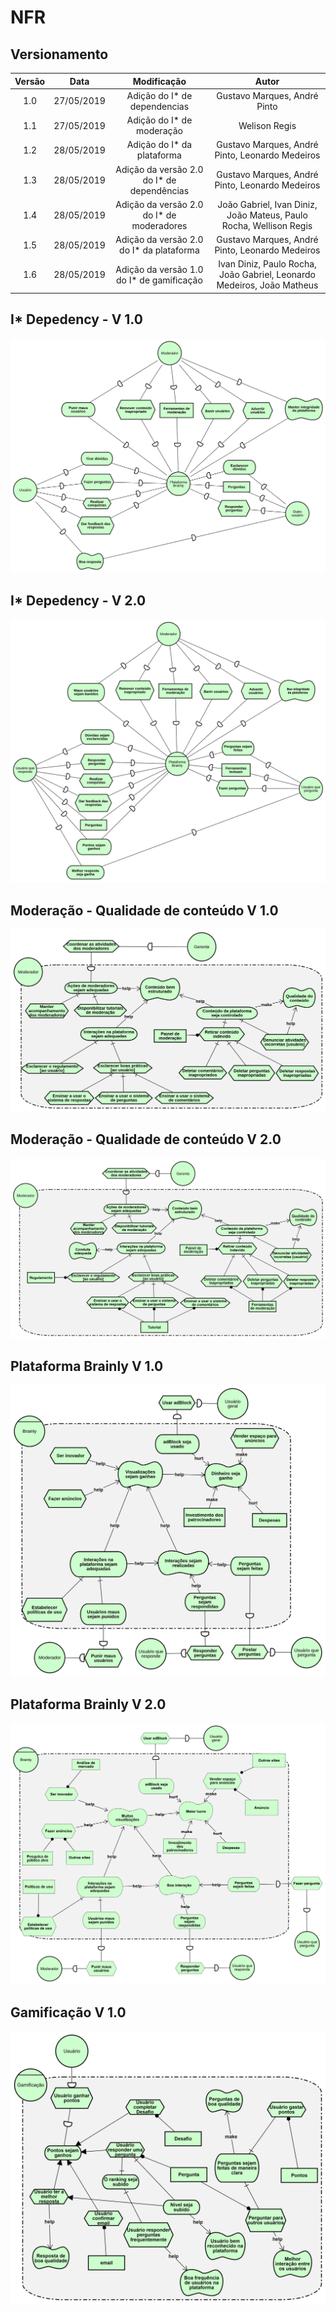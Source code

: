 # NFR

## Versionamento

|  Versão |    Data    | Modificação  | Autor |
|  :----: | :--------: | :---------:  | :------: |
|    1.0  | 27/05/2019 | Adição do I* de dependencias | Gustavo Marques, André Pinto |
|    1.1  | 27/05/2019 | Adição do I* de moderação | Welison Regis |
|    1.2  | 28/05/2019 | Adição do I* da plataforma | Gustavo Marques, André Pinto, Leonardo Medeiros |
|    1.3  | 28/05/2019 | Adição da versão 2.0 do I* de dependências | Gustavo Marques, André Pinto, Leonardo Medeiros |
|    1.4  | 28/05/2019 | Adição da versão 2.0 do I* de moderadores | João Gabriel, Ivan Diniz, João Mateus, Paulo Rocha, Wellison Regis |
|    1.5  | 28/05/2019 | Adição da versão 2.0 do I* da plataforma | Gustavo Marques, André Pinto, Leonardo Medeiros |
|    1.6  | 28/05/2019 | Adição da versão 1.0 do I* de gamificação | Ivan Diniz, Paulo Rocha, João Gabriel, Leonardo Medeiros, João Matheus |



## I* Depedency - V 1.0

![Diagrama de dependencias](images/i_star/i_star_dependency_v1.png)

## I* Depedency - V 2.0

![Diagrama de dependencias2](images/i_star/i_star_dependency_v2.png)

## Moderação - Qualidade de conteúdo V 1.0

![Qualidade de conteúdo](images/i_star/istar_moderadores.png)

## Moderação - Qualidade de conteúdo V 2.0

![Qualidade de conteúdo2](images/i_star/istar_moderadores_V2.png)

## Plataforma Brainly V 1.0
![I* Brainly](images/i_star/i_star_brainly_v1.png)

## Plataforma Brainly V 2.0
![I* Brainly2](images/i_star/i_star_brainly_v2.png)

## Gamificação V 1.0
![I* Brainly2](images/i_star/i_star_gamificação.png)